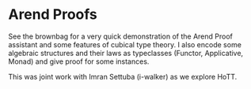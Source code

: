 # Arend Proofs

See the brownbag for a very quick demonstration of the Arend Proof assistant and some features of cubical type theory.
I also encode some algebraic structures and their laws as typeclasses (Functor, Applicative, Monad) and give proof for some instances.

This was joint work with Imran Settuba (i-walker) as we explore HoTT.
